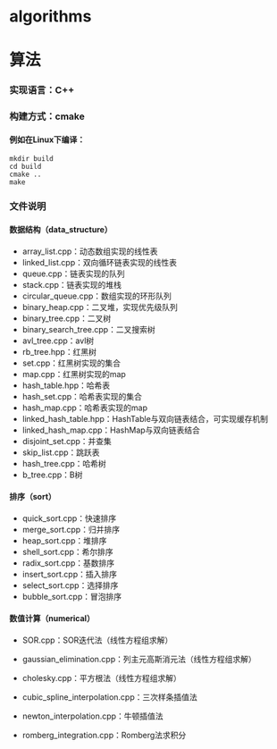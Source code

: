 # algorithms
# 算法

### 实现语言：C++

### 构建方式：cmake
#### 例如在Linux下编译：
```shell
mkdir build 
cd build
cmake ..
make
```
### 文件说明
#### 数据结构（data_structure）

- array_list.cpp：动态数组实现的线性表
- linked_list.cpp：双向循环链表实现的线性表
- queue.cpp：链表实现的队列
- stack.cpp：链表实现的堆栈
- circular_queue.cpp：数组实现的环形队列
- binary_heap.cpp：二叉堆，实现优先级队列
- binary_tree.cpp：二叉树
- binary_search_tree.cpp：二叉搜索树
- avl_tree.cpp：avl树
- rb_tree.hpp：红黑树
- set.cpp：红黑树实现的集合
- map.cpp：红黑树实现的map
- hash_table.hpp：哈希表
- hash_set.cpp：哈希表实现的集合
- hash_map.cpp：哈希表实现的map
- linked_hash_table.hpp：HashTable与双向链表结合，可实现缓存机制
- linked_hash_map.cpp：HashMap与双向链表结合
- disjoint_set.cpp：并查集
- skip_list.cpp：跳跃表
- hash_tree.cpp：哈希树
- b_tree.cpp：B树


#### 排序（sort）
- quick_sort.cpp：快速排序
- merge_sort.cpp：归并排序
- heap_sort.cpp：堆排序
- shell_sort.cpp：希尔排序
- radix_sort.cpp：基数排序
- insert_sort.cpp：插入排序
- select_sort.cpp：选择排序
- bubble_sort.cpp：冒泡排序


#### 数值计算（numerical）

- SOR.cpp：SOR迭代法（线性方程组求解）
- gaussian_elimination.cpp：列主元高斯消元法（线性方程组求解）
- cholesky.cpp：平方根法（线性方程组求解）

- cubic_spline_interpolation.cpp：三次样条插值法
- newton_interpolation.cpp：牛顿插值法
- romberg_integration.cpp：Romberg法求积分
